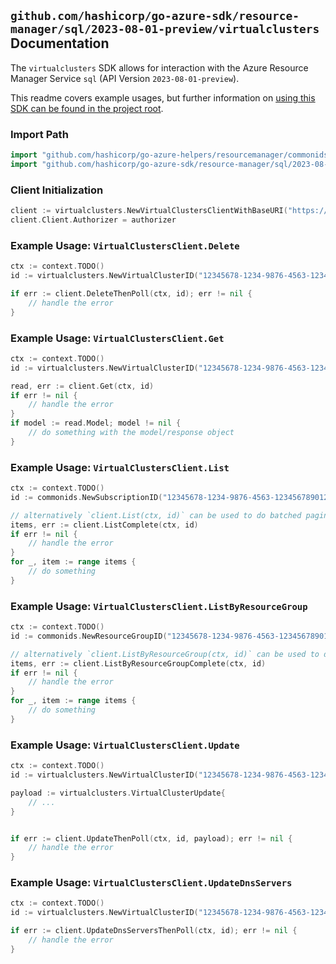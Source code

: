 
## `github.com/hashicorp/go-azure-sdk/resource-manager/sql/2023-08-01-preview/virtualclusters` Documentation

The `virtualclusters` SDK allows for interaction with the Azure Resource Manager Service `sql` (API Version `2023-08-01-preview`).

This readme covers example usages, but further information on [using this SDK can be found in the project root](https://github.com/hashicorp/go-azure-sdk/tree/main/docs).

### Import Path

```go
import "github.com/hashicorp/go-azure-helpers/resourcemanager/commonids"
import "github.com/hashicorp/go-azure-sdk/resource-manager/sql/2023-08-01-preview/virtualclusters"
```


### Client Initialization

```go
client := virtualclusters.NewVirtualClustersClientWithBaseURI("https://management.azure.com")
client.Client.Authorizer = authorizer
```


### Example Usage: `VirtualClustersClient.Delete`

```go
ctx := context.TODO()
id := virtualclusters.NewVirtualClusterID("12345678-1234-9876-4563-123456789012", "example-resource-group", "virtualClusterValue")

if err := client.DeleteThenPoll(ctx, id); err != nil {
	// handle the error
}
```


### Example Usage: `VirtualClustersClient.Get`

```go
ctx := context.TODO()
id := virtualclusters.NewVirtualClusterID("12345678-1234-9876-4563-123456789012", "example-resource-group", "virtualClusterValue")

read, err := client.Get(ctx, id)
if err != nil {
	// handle the error
}
if model := read.Model; model != nil {
	// do something with the model/response object
}
```


### Example Usage: `VirtualClustersClient.List`

```go
ctx := context.TODO()
id := commonids.NewSubscriptionID("12345678-1234-9876-4563-123456789012")

// alternatively `client.List(ctx, id)` can be used to do batched pagination
items, err := client.ListComplete(ctx, id)
if err != nil {
	// handle the error
}
for _, item := range items {
	// do something
}
```


### Example Usage: `VirtualClustersClient.ListByResourceGroup`

```go
ctx := context.TODO()
id := commonids.NewResourceGroupID("12345678-1234-9876-4563-123456789012", "example-resource-group")

// alternatively `client.ListByResourceGroup(ctx, id)` can be used to do batched pagination
items, err := client.ListByResourceGroupComplete(ctx, id)
if err != nil {
	// handle the error
}
for _, item := range items {
	// do something
}
```


### Example Usage: `VirtualClustersClient.Update`

```go
ctx := context.TODO()
id := virtualclusters.NewVirtualClusterID("12345678-1234-9876-4563-123456789012", "example-resource-group", "virtualClusterValue")

payload := virtualclusters.VirtualClusterUpdate{
	// ...
}


if err := client.UpdateThenPoll(ctx, id, payload); err != nil {
	// handle the error
}
```


### Example Usage: `VirtualClustersClient.UpdateDnsServers`

```go
ctx := context.TODO()
id := virtualclusters.NewVirtualClusterID("12345678-1234-9876-4563-123456789012", "example-resource-group", "virtualClusterValue")

if err := client.UpdateDnsServersThenPoll(ctx, id); err != nil {
	// handle the error
}
```
